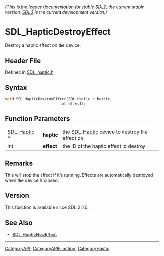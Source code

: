 ###### (This is the legacy documentation for stable SDL2, the current stable version; [SDL3](https://wiki.libsdl.org/SDL3/) is the current development version.)
# SDL_HapticDestroyEffect

Destroy a haptic effect on the device.

## Header File

Defined in [SDL_haptic.h](https://github.com/libsdl-org/SDL/blob/SDL2/include/SDL_haptic.h)

## Syntax

```c
void SDL_HapticDestroyEffect(SDL_Haptic * haptic,
                         int effect);
```

## Function Parameters

|                            |            |                                                              |
| -------------------------- | ---------- | ------------------------------------------------------------ |
| [SDL_Haptic](SDL_Haptic) * | **haptic** | the [SDL_Haptic](SDL_Haptic) device to destroy the effect on |
| int                        | **effect** | the ID of the haptic effect to destroy                       |

## Remarks

This will stop the effect if it's running. Effects are automatically
destroyed when the device is closed.

## Version

This function is available since SDL 2.0.0.

## See Also

- [SDL_HapticNewEffect](SDL_HapticNewEffect)

----
[CategoryAPI](CategoryAPI), [CategoryAPIFunction](CategoryAPIFunction), [CategoryHaptic](CategoryHaptic)

